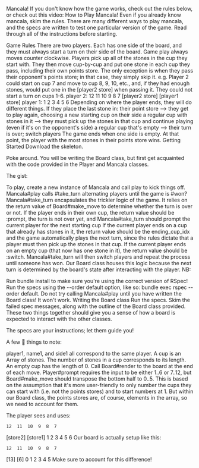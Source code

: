 Mancala!
If you don't know how the game works, check out the rules below, or check out this video: How to Play Mancala!
Even if you already know mancala, skim the rules. There are many different ways to play mancala, and the specs are written to test one particular version of the game. Read through all of the instructions before starting.

Game Rules
There are two players. Each has one side of the board, and they must always start a turn on their side of the board.
Game play always moves counter clockwise. Players pick up all of the stones in the cup they start with. They then move cup-by-cup and put one stone in each cup they pass, including their own points store. The only exception is when they pass their opponent's points store; in that case, they simply skip it.
e.g. Player 2 could start on cup 7 and move to cup 8, 9, 10, etc., and, if they had enough stones, would put one in the [player2 store] when passing it. They could not start a turn on cups 1-6.
player 2:             12  11  10  9  8  7
              [player2 store]     [player1 store]
player 1:              1   2   3  4  5  6
Depending on where the player ends, they will do different things. If they place the last stone in:
their point store --> they get to play again, choosing a new starting cup on their side
a regular cup with stones in it --> they must pick up the stones in that cup and continue playing (even if it's on the opponent's side)
a regular cup that's empty --> their turn is over; switch players
The game ends when one side is empty. At that point, the player with the most stones in their points store wins.
Getting Started
Download the skeleton.

Poke around. You will be writing the Board class, but first get acquainted with the code provided in the Player and Mancala classes.

The gist:

To play, create a new instance of Mancala and call play to kick things off.
Mancala#play calls #take_turn alternating players until the game is #won?
Mancala#take_turn encapsulates the trickier logic of the game. It relies on the return value of Board#make_move to determine whether the turn is over or not.
If the player ends in their own cup, the return value should be :prompt, the turn is not over yet, and Mancala#take_turn should prompt the current player for the next starting cup
If the current player ends on a cup that already has stones in it, the return value should be the ending_cup_idx and the game automatically plays the next turn, since the rules dictate that a player must then pick up the stones in that cup.
If the current player ends on an empty cup (that now has one stone in it), the return value should be :switch. Mancala#take_turn will then switch players and repeat the process until someone has won.
Our Board class houses this logic because the next turn is determined by the board's state after interacting with the player.
NB:

Run bundle install to make sure you're using the correct version of RSpec!
Run the specs using the --order default option, like so: bundle exec rspec --order default.
Do not try calling Mancala#play until you have written the Board class! It won't work.
Writing the Board class
Run the specs. Skim the failed spec messages, along with the outline of the Board class provided. These two things together should give you a sense of how a board is expected to interact with the other classes.

The specs are your instructions; let them guide you!

A few :key: things to note:

player1, name1, and side1 all correspond to the same player.
A cup is an Array of stones. The number of stones in a cup corresponds to its length. An empty cup has the length of 0.
Call Board#render to the board at the end of each move.
Player#prompt requires the input to be either 1..6 or 7..12, but Board#make_move should transpose the bottom half to 0..5. This is based on the assumption that it's more user-friendly to only number the cups they can start with (i.e. not the points stores) and to start numbers at 1. But within our Board class, the points stores are, of course, elements in the array, so we need to account for them.

The player sees and uses:

    12  11  10  9  8  7
[store2]            [store1]
     1   2   3  4  5  6
Our board is actually setup like this:

    12  11  10  9  8  7
[13]                   [6]
     0   1   2  3  4  5
Make sure to account for this difference!
